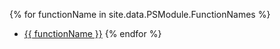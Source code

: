 {% for functionName in site.data.PSModule.FunctionNames %}
* [{{ functionName }}](/{{functionName}})
{% endfor %}